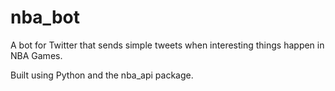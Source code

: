 # nba_bot

A bot for Twitter that sends simple tweets when interesting things happen in NBA Games.

Built using Python and the nba_api package.
